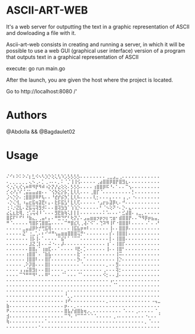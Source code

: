 
# ASCII-ART-WEB

It's a web server for outputting the text in a graphic representation of ASCII and dowloading a file with it.

Ascii-art-web consists in creating and running a server, in which it will be possible to use a web GUI (graphical user interface) version of a program that outputs text in a graphical representation of ASCII

execute: go run main.go

After the launch, you are given the host where the project is located.

Go to http://localhost:8080 /'

# Authors
@Abdolla && @Bagdaulet02

# Usage


```
                                         
⠌⠊⠆⠕⠅⠕⠌⡆⣃⠪⠢⠣⡱⡑⢕⢅⢣⠱⡡⡣⡣⡣⡣⠄⠄⠄⠄⠄⠄⠄⠄⢀⣀⣠⣀⢀⠄⠄⠄⠄⠄⠄⠄⠄⠄⠄⠄⠄
⠄⡀⡀⡀⡀⡀⡀⢄⠢⢀⠄⡁⢀⠠⠄⠄⡀⠅⠈⡈⢸⢸⢪⠄⠄⠄⠄⠄⢀⣴⣿⣿⡿⣿⡟⣿⣻⣆⠄⠄⠄⠄⠄⠄⠄⠄⠄⠄
⠪⡐⡌⢆⢎⢢⠶⠿⠻⡟⠻⠾⠰⡕⡝⡜⣔⢕⢕⠄⡣⡣⡣⠄⠄⠄⠄⢰⣿⣿⡿⠯⠘⠄⠁⠄⠄⠉⢢⠄⠄⠄⠄⠄⠄⠄⠄⠄
⡊⢔⠜⡌⠎⢈⣬⣥⣤⣴⣶⠄⠄⠈⢪⡳⣕⡕⡧⡁⣇⢇⢇⠄⠄⠄⢀⣿⡏⠈⠄⠄⠄⠄⠄⠄⠄⠄⠄⡃⠄⠄⠄⠄⠄⠄⠄⠄
⡨⠢⡑⡕⠄⢐⣿⣿⡿⠿⠟⢧⠄⠄⠘⣞⡞⡮⡳⡁⣇⢇⠧⠄⠄⠄⠄⢇⡂⠄⠄⠄⡄⠄⠄⠄⢠⢀⠄⠐⠄⠄⠄⠄⠄⠄⠄⠄
⠠⡑⢌⢺⡀⠰⣤⣖⣯⢶⣽⣟⠆⡄⠄⣗⡯⣯⣣⠃⣇⢇⢏⠄⠄⠄⠄⠄⠐⣠⡖⡦⣽⡿⢆⠄⠚⠄⠄⠄⠄⠄⠄⠄⠄⠄⠄⠄
⢐⠨⡐⣝⣇⠄⣝⣯⢭⢽⣻⡺⠅⠄⠄⣿⢽⣳⣳⠁⢱⢱⡑⠄⠄⠄⠄⠄⠄⠃⠈⠢⢕⠝⠐⠄⡑⠄⣄⠄⠄⠄⠄⠄⠄⠄⠄⠄
⣔⣅⣆⣗⢿⡀⢐⢡⢭⢼⠸⠈⠄⠄⠄⣻⣟⣷⢷⢅⡇⡇⡇⠄⠄⠄⠄⠄⠄⠄⠅⠡⠄⠄⠄⠂⣊⣼⣿⠄⢠⣀⡀⠄⠄⠄⠄⠄
⣿⡯⠏⠃⠋⠃⠘⣷⣄⡀⢀⣤⠆⡄⠄⠛⣛⢙⢋⠃⢗⡝⡌⠄⣠⣤⣶⣶⡲⡶⡲⡆⢒⣶⠂⣾⣿⣿⡟⠄⠄⠙⠻⡿⡶⣦⣤⡀
⠛⠈⠄⠄⠄⠄⠄⢻⣿⡯⢩⣿⣿⣥⠄⠄⠄⠄⠉⠛⣿⣎⢇⢀⢼⠌⠪⠁⠄⢙⠽⠻⢸⠏⠐⣿⣿⣿⠇⠄⠄⠄⠄⠠⠁⠄⠠⠃
⠄⠄⠄⠄⠄⣀⣤⣼⡿⠗⡚⢛⣯⢿⠄⠄⠄⠄⠄⠄⢸⣯⣧⡶⠶⠇⠄⠄⠄⠄⠄⠄⢸⠄⠄⣿⣿⡿⠄⠄⠄⠄⠄⠄⠄⠄⠄⠄
⠄⠄⠄⠄⠄⣝⠁⢐⣀⢁⠄⠆⠊⠚⠛⢢⣤⣶⣶⣿⣿⣿⢭⡛⠂⠄⠄⠄⠄⠄⠄⠄⡎⠄⢸⣿⣿⡇⠄⠄⠄⠄⠄⠄⠄⠄⠄⠄
⠄⠄⠄⠄⠄⠄⠄⢸⡧⢸⠄⠁⠄⠄⠄⠄⠉⣮⠃⠁⠈⠉⠉⠄⠄⠄⠄⠄⠄⠄⠄⠄⡇⠄⢸⣿⣿⠄⠄⠄⠄⠄⠄⠄⠄⠄⠄⠄
⠄⠄⠄⠄⠄⠄⠄⣸⣝⢈⡇⠄⠄⠬⠐⠄⠄⡼⠄⠄⠄⠄⠄⠄⠄⠄⠄⠄⠄⠄⠄⢰⠁⠄⢸⣿⡏⠄⠄⠄⠄⠄⠄⠄⠄⠄⠄⠄
⠄⠄⠄⠄⠄⠄⠄⣿⣿⡄⠁⢰⣶⣏⠄⠄⠁⠄⠄⠄⠄⠸⣟⠄⡁⠄⠄⠄⠄⠄⠄⢸⠄⠄⢸⣿⠃⠄⠄⠄⠄⠄⠄⠄⠄⠄⠄⠄
⠄⠄⠄⠄⠄⠄⢰⣿⣿⠁⠄⠈⣷⣧⠄⠄⠄⠄⠄⠄⠄⠄⣗⠁⠄⠄⠄⠄⠄⠄⠄⠄⠄⠄⢸⠭⠄⠄⠄⠄⠄⠄⠄⠄⠄⠄⠄⠄
⠄⠄⠄⠄⠄⠄⢸⣿⣿⠇⠄⠄⣿⡏⠄⠄⠄⠄⠄⠄⠄⠄⡳⠄⠁⠄⠄⠄⠄⠄⠄⠄⠄⠄⢸⡑⠄⠄⠄⠄⠄⠄⠄⠄⠄⠄⠄⠄
⠄⠄⠄⠄⠄⢀⠕⡽⣿⠄⠄⠄⣿⡇⠄⠄⠄⠄⠄⠄⠄⠄⠄⠈⠄⠄⠄⠄⠄⠄⠄⡀⠄⠄⣻⠄⠄⠄⠄⠄⠄⠄⠄⠄⠄⠄⠄⠄
⠄⠄⠄⠄⢠⢠⣬⣿⣻⡆⠄⠄⣿⡇⠄⠄⠄⠄⡀⠄⠄⠄⠄⠄⠄⠄⠄⠄⠄⠄⢀⠄⠄⠄⢽⡂⠄⠄⠄⠄⠄⠄⠄⠄⠄⠄⠄⠄
⠄⠄⠄⠄⠉⠙⠛⠛⠻⠃⠄⠄⠿⠃⠄⠄⠄⠈⠁⠄⠄⠄⠈⠁⠄⠄⠄⠄⠄⠄⠪⡂⠄⠄⣸⠄⠄⠄⠄⠄⠄⠄⠄⠄⠄⠄⠄⠄
⠄⠄⠄⠄⠄⠄⠄⠄⠄⠄⠄⠄⠄⠄⠄⠄⠄⠄⠄⠄⠄⠄⠄⠄⠄⠄⠄⠄⠄⠄⠄⠄⢠⠄⠄⠄⠄⠄⠄⠄⠄⠄⠄⠄⠄⠄⠄⠄
⠄⠄⠄⠄⠄⠄⠄⠄⠄⠄⠄⠄⠄⠄⠄⠄⠄⠄⠄⠄⠄⠄⠄⠄⠄⠄⠄⠄⠄⠄⠄⠄⠄⠈⠁⠄⠄⠄⠄⠄⠄⠄⠄⠄⠄⠄⠄⠄
⠄⠄⠄⠄⠄⠄⠄⠄⠄⠄⠄⠄⠄⠄⠄⠄⠄⠄⢀⠄⠄⠄⠄⠄⠄⠄⠄⠄⠄⠄⠄⠄⠄⠄⠄⠄⠄⠄⠄⠄⠄⠄⠄⠄⠄⠄⠄⠄
⠄⠄⠄⠄⠄⠄⠄⠄⠄⠄⠄⠄⠄⠄⠄⠄⠄⠄⠘⡀⡀⠄⠄⠄⠄⠄⠄⠄⠄⠄⠄⠄⠄⠄⠄⠄⠄⠄⠄⠄⠄⠄⠄⠄⠄⠄⠄⠄
⠄⠄⠄⠄⠄⠄⠄⠄⠄⠄⠄⠄⠄⠄⠄⠄⠄⠄⢰⠞⠄⠄⠄⠄⠄⠄⠄⠄⠄⠄⠄⡀⠄⠄⠄⠄⠄⠄⠄⠄⠄⠄⠄⠄⠄⠠⢤⣀
⣷⠄⠄⠄⠄⠄⠄⠄⠄⠄⠄⠄⠄⠄⠄⠄⠄⠄⡶⠄⠄⡀⠄⠄⠄⠄⠄⠄⠄⠄⠄⠄⠄⠄⠄⠄⠄⠄⠄⠄⠄⠄⠄⠄⠄⠄⠄⠄
⠟⠄⠄⠄⠄⠄⠄⠄⠄⠄⠄⠄⠄⠄⠄⠄⠄⠄⣿⣧⡜⣾⣿⣷⢶⡠⡀⠄⠄⠄⠄⠄⠄⠄⠄⠄⠈⠄⠄⠄⢀⠄⠄⠄⠄⠄⠈⢀
⣺⠄⠄⠄⠄⠄⠄⠄⠄⠄⠄⠄⠄⠄⠄⠄⠄⠄⠉⠙⠄⠘⠉⠉⠉⠈⠈⠈⠄⠄⠄⠄⠄⢀⠠⠄⠄⠄⠄⠄⠄⠄⠄⠐⠄⠄⠄⠈
⢷⠄⠄⠄⠄⠄⠄⠄⠄⠄⠄⠄⠁⠄⠄⠄⠄⠄⠄⠄⠄⠄⠄⠄⠄⠄⠄⠄⠄⠄⠄⠄⠄⠄⠄⠄⠄⠄⠄⠄⠄⠄⠄⡀⠈⠄⠄⠄
⠄⠄⠄⠄⠄⠄⠄⠄⠄⠄⠂⠄⠄⠄⠄⠄⠄⠄⠄⠄⠄⠄⠄⠄⠄⠄⠄⠄⠄⠄⠄⠄⠄⠄⠄⠄⠄⠄⠄⠄⠄⠄⠄⠄⠄⠄⠄⠄
